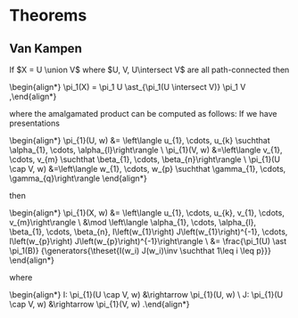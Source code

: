 # Theorems

## Van Kampen 

If $X = U \union V$ where $U, V, U\intersect V$ are all path-connected then

\begin{align*}
\pi_1(X) = \pi_1 U \ast_{\pi_1(U \intersect V)} \pi_1 V
,\end{align*}

where the amalgamated product can be computed as follows: 
If we have presentations

\begin{align*} 
\pi_{1}(U, w) &=
\left\langle u_{1}, \cdots, u_{k} \suchthat \alpha_{1}, \cdots, \alpha_{l}\right\rangle \\ 
\pi_{1}(V, w) &=\left\langle v_{1}, \cdots, v_{m} \suchthat \beta_{1}, \cdots, \beta_{n}\right\rangle \\ 
\pi_{1}(U \cap V, w) &=\left\langle w_{1}, \cdots, w_{p} \suchthat \gamma_{1}, \cdots, \gamma_{q}\right\rangle 
\end{align*}

then

\begin{align*}
\pi_{1}(X, w) 
&= \left\langle u_{1}, \cdots, u_{k}, v_{1}, \cdots, v_{m}\right\rangle \\ 
&\mod 
\left\langle \alpha_{1}, \cdots, \alpha_{l}, \beta_{1}, \cdots, \beta_{n}, I\left(w_{1}\right) J\left(w_{1}\right)^{-1}, \cdots, I\left(w_{p}\right) J\left(w_{p}\right)^{-1}\right\rangle \\
&= \frac{\pi_1(U) \ast \pi_1(B)} {\generators{\theset{I(w_i) J(w_i)\inv \suchthat 1\leq i \leq p}}}
\end{align*}

where

\begin{align*}
I: \pi_{1}(U \cap V, w) &\rightarrow \pi_{1}(U, w) \\
J: \pi_{1}(U \cap V, w) &\rightarrow \pi_{1}(V, w)
.\end{align*}


